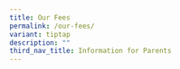 ```yaml
---
title: Our Fees
permalink: /our-fees/
variant: tiptap
description: ""
third_nav_title: Information for Parents
---
```

